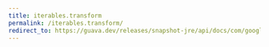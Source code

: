 ```yaml
---
title: iterables.transform
permalink: /iterables.transform/
redirect_to: https://guava.dev/releases/snapshot-jre/api/docs/com/google/common/collect/Iterables.html#transform-java.lang.Iterable-com.google.common.base.Function-
---
```

